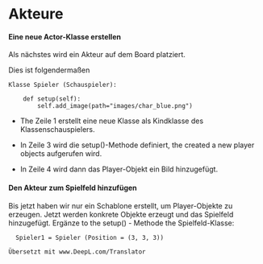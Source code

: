 Akteure
=======

#### Eine neue Actor-Klasse erstellen

Als nächstes wird ein Akteur auf dem Board platziert.

Dies ist folgendermaßen


```
Klasse Spieler (Schauspieler):

    def setup(self):
        self.add_image(path="images/char_blue.png")
```

  * The Zeile 1 erstellt eine neue Klasse als Kindklasse des Klassenschauspielers.
  
  * In Zeile 3 wird die setup()-Methode definiert, 
  the created a new player objects aufgerufen wird.
  
  * In Zeile 4 wird dann das Player-Objekt ein Bild hinzugefügt.

#### Den Akteur zum Spielfeld hinzufügen


  Bis jetzt haben wir nur ein Schablone erstellt, um Player-Objekte zu erzeugen.
  Jetzt werden konkrete Objekte erzeugt und das Spielfeld hinzugefügt.
    Ergänze to the setup() - Methode the Spielfeld-Klasse:

```
  Spieler1 = Spieler (Position = (3, 3, 3))

Übersetzt mit www.DeepL.com/Translator